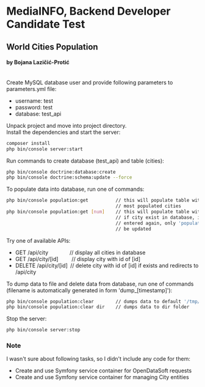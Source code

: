 # MediaINFO, Backend Developer Candidate Test

## World Cities Population

#### by Bojana Lazičić-Protić

\
Create MySQL database user and provide following parameters to parameters.yml file:

- username: test
- password: test
- database: test_api

Unpack project and move into project directory.
\
Install the dependencies and start the server:

```sh
composer install
php bin/console server:start
```

Run commands to create database (test_api) and table (cities):

```sh
php bin/console doctrine:database:create
php bin/console doctrine:schema:update --force
```

To populate data into database, run one of commands:

```sh
php bin/console population:get          // this will populate table with top 100 
                                        // most populated cities
php bin/console population:get [num]	// this will populate table with [num] cities
                                        // if city exist in database, it will not be 
                                        // entered again, only 'population' column will
                                        // be updated
```

Try one of available APIs:

- GET	/api/city&ensp;&ensp;&ensp;&ensp;&ensp;&ensp;&ensp;&ensp;// display all cities in database
- GET	/api/city/[id]&ensp;&ensp;&ensp;&ensp;&ensp;// display city with id of [id]
- DELETE	/api/city/[id]&ensp;// delete city with id of [id] if exists and redirects to /api/city

To dump data to file and delete data from database, run one of commands (filename is automatically generated in form 'dump_[timestamp]'):

```sh
php bin/console population:clear        // dumps data to default '/tmp/' folder
php bin/console population:clear dir    // dumps data to dir folder
```

Stop the server:

```sh
php bin/console server:stop
```

### Note

I wasn't sure about following tasks, so I didn't include any code for them:

- Create and use Symfony service container for OpenDataSoft requests
- Create and use Symfony service container for managing City entities